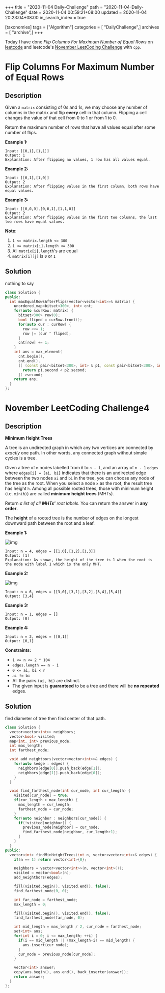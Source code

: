 +++
title = "2020-11-04 Daily-Challenge"
path = "2020-11-04-Daily-Challenge"
date = 2020-11-04 00:59:21+08:00
updated = 2020-11-04 20:23:04+08:00
in_search_index = true

[taxonomies]
tags = ["Algorithm"]
categories = [ "DailyChallenge",]
archives = [ "archive",]
+++

Today I have done *Flip Columns For Maximum Number of Equal Rows* on [leetcode](https://leetcode.com/problems/flip-columns-for-maximum-number-of-equal-rows/) and leetcode's [November LeetCoding Challenge](https://leetcode.com/explore/challenge/card/november-leetcoding-challenge/564/week-1-november-1st-november-7th/3519/) with `cpp`.

<!-- more -->

# Flip Columns For Maximum Number of Equal Rows

## Description

Given a `matrix` consisting of 0s and 1s, we may choose any number of columns in the matrix and flip **every** cell in that column. Flipping a cell changes the value of that cell from 0 to 1 or from 1 to 0.

Return the maximum number of rows that have all values equal after some number of flips.

**Example 1:**

```
Input: [[0,1],[1,1]]
Output: 1
Explanation: After flipping no values, 1 row has all values equal.
```

**Example 2:**

```
Input: [[0,1],[1,0]]
Output: 2
Explanation: After flipping values in the first column, both rows have equal values.
```

**Example 3:**

```
Input: [[0,0,0],[0,0,1],[1,1,0]]
Output: 2
Explanation: After flipping values in the first two columns, the last two rows have equal values.
```

**Note:**

1. `1 <= matrix.length <= 300`
2. `1 <= matrix[i].length <= 300`
3. All `matrix[i].length`'s are equal
4. `matrix[i][j]` is `0` or `1`

## Solution

nothing to say

``` cpp
class Solution {
public:
  int maxEqualRowsAfterFlips(vector<vector<int>>& matrix) {
    unordered_map<bitset<300>, int> cnt;
    for(auto &curRow: matrix) {
      bitset<300> row(0);
      bool fliped = curRow.front();
      for(auto cur : curRow) {
        row <<= 1;
        row |= (cur ^ fliped);
      }
      cnt[row] += 1;
    }
    int ans = max_element(
      cnt.begin(),
      cnt.end(),
      [] (const pair<bitset<300>, int> & p1, const pair<bitset<300>, int> & p2) {
        return p1.second < p2.second;
      })->second;
    return ans;
  }
};
```

# November LeetCoding Challenge4

## Description

**Minimum Height Trees**

A tree is an undirected graph in which any two vertices are connected by *exactly* one path. In other words, any connected graph without simple cycles is a tree.

Given a tree of `n` nodes labelled from `0` to `n - 1`, and an array of `n - 1` `edges` where `edges[i] = [ai, bi]` indicates that there is an undirected edge between the two nodes `ai` and `bi` in the tree, you can choose any node of the tree as the root. When you select a node `x` as the root, the result tree has height `h`. Among all possible rooted trees, those with minimum height (i.e. `min(h)`) are called **minimum height trees** (MHTs).

Return *a list of all **MHTs'** root labels*. You can return the answer in **any order**.

The **height** of a rooted tree is the number of edges on the longest downward path between the root and a leaf.

**Example 1:**

![img](https://assets.leetcode.com/uploads/2020/09/01/e1.jpg)

```
Input: n = 4, edges = [[1,0],[1,2],[1,3]]
Output: [1]
Explanation: As shown, the height of the tree is 1 when the root is the node with label 1 which is the only MHT.
```

**Example 2:**

![img](https://assets.leetcode.com/uploads/2020/09/01/e2.jpg)

```
Input: n = 6, edges = [[3,0],[3,1],[3,2],[3,4],[5,4]]
Output: [3,4]
```

**Example 3:**

```
Input: n = 1, edges = []
Output: [0]
```

**Example 4:**

```
Input: n = 2, edges = [[0,1]]
Output: [0,1]
```

**Constraints:**

- `1 <= n <= 2 * 104`
- `edges.length == n - 1`
- `0 <= ai, bi < n`
- `ai != bi`
- All the pairs `(ai, bi)` are distinct.
- The given input is **guaranteed** to be a tree and there will be **no repeated** edges.

## Solution

find diameter of tree then find center of that path.

``` cpp
class Solution {
  vector<vector<int>> neighbors;
  vector<bool> visited;
  map<int, int> previous_node; 
  int max_length;
  int farthest_node;

  void add_neightbors(vector<vector<int>>& edges) {
    for(auto &edge : edges) {
      neighbors[edge[0]].push_back(edge[1]);
      neighbors[edge[1]].push_back(edge[0]);
    }
  }

  void find_farthest_node(int cur_node, int cur_length) {
    visited[cur_node] = true;
    if(cur_length > max_length) {
      max_length = cur_length;
      farthest_node = cur_node;
    }
    for(auto neighbor : neighbors[cur_node]) {
      if(!visited[neighbor]) {
        previous_node[neighbor] = cur_node;
        find_farthest_node(neighbor, cur_length+1);
      }
    }
  }
public:
  vector<int> findMinHeightTrees(int n, vector<vector<int>>& edges) {
    if(n == 1) return vector<int>{0};

    neighbors = vector<vector<int>>(n, vector<int>());
    visited = vector<bool>(n);
    add_neightbors(edges);

    fill(visited.begin(), visited.end(), false);
    find_farthest_node(0, 0);

    int far_node = farthest_node;
    max_length = 0;

    fill(visited.begin(), visited.end(), false);
    find_farthest_node(far_node, 0);

    int mid_length = max_length / 2, cur_node = farthest_node;
    set<int> ans;
    for(int i = 0; i <= max_length; ++i) {
      if(i == mid_length || (max_length-i) == mid_length) {
        ans.insert(cur_node);
      }
      cur_node = previous_node[cur_node];
    }

    vector<int> answer;
    copy(ans.begin(), ans.end(), back_inserter(answer));
    return answer;
  }
};
```
